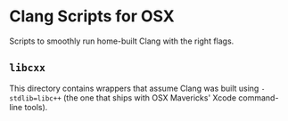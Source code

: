 # Clang Scripts for OSX

Scripts to smoothly run home-built Clang with the right flags.

## `libcxx`
This directory contains wrappers that assume Clang was built using `-stdlib=libc++` (the one that ships with OSX Mavericks' Xcode command-line tools).

